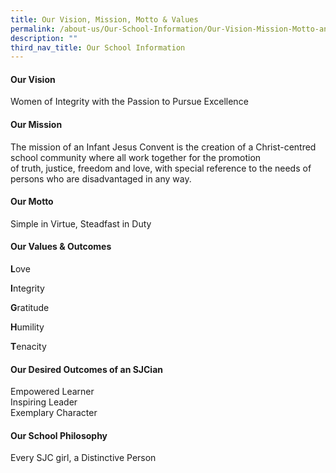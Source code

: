 ```yaml
---
title: Our Vision, Mission, Motto & Values
permalink: /about-us/Our-School-Information/Our-Vision-Mission-Motto-and-Values/
description: ""
third_nav_title: Our School Information
---
```

#### **Our Vision**


Women of Integrity with the Passion to Pursue Excellence

#### **Our Mission**


The mission of an Infant Jesus Convent is the creation of a Christ-centred school community where all work together for the promotion of truth, justice, freedom and love, with special reference to the needs of persons who are disadvantaged in any way.

#### **Our Motto**


Simple in Virtue, Steadfast in Duty

#### **Our Values & Outcomes**


**L**ove

**I**ntegrity

**G**ratitude

**H**umility

**T**enacity

#### **Our Desired Outcomes of an SJCian**


Empowered Learner  
Inspiring Leader  
Exemplary Character  

#### **Our School Philosophy**


Every SJC girl, a Distinctive Person